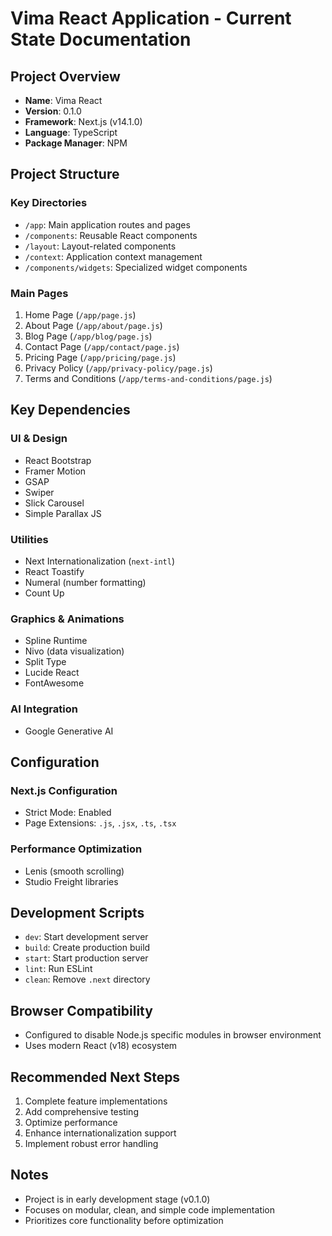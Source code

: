 # Vima React Application - Current State Documentation

## Project Overview
- **Name**: Vima React
- **Version**: 0.1.0
- **Framework**: Next.js (v14.1.0)
- **Language**: TypeScript
- **Package Manager**: NPM

## Project Structure
### Key Directories
- `/app`: Main application routes and pages
- `/components`: Reusable React components
- `/layout`: Layout-related components
- `/context`: Application context management
- `/components/widgets`: Specialized widget components

### Main Pages
1. Home Page (`/app/page.js`)
2. About Page (`/app/about/page.js`)
3. Blog Page (`/app/blog/page.js`)
4. Contact Page (`/app/contact/page.js`)
5. Pricing Page (`/app/pricing/page.js`)
6. Privacy Policy (`/app/privacy-policy/page.js`)
7. Terms and Conditions (`/app/terms-and-conditions/page.js`)

## Key Dependencies
### UI & Design
- React Bootstrap
- Framer Motion
- GSAP
- Swiper
- Slick Carousel
- Simple Parallax JS

### Utilities
- Next Internationalization (`next-intl`)
- React Toastify
- Numeral (number formatting)
- Count Up

### Graphics & Animations
- Spline Runtime
- Nivo (data visualization)
- Split Type
- Lucide React
- FontAwesome

### AI Integration
- Google Generative AI

## Configuration
### Next.js Configuration
- Strict Mode: Enabled
- Page Extensions: `.js`, `.jsx`, `.ts`, `.tsx`

### Performance Optimization
- Lenis (smooth scrolling)
- Studio Freight libraries

## Development Scripts
- `dev`: Start development server
- `build`: Create production build
- `start`: Start production server
- `lint`: Run ESLint
- `clean`: Remove `.next` directory

## Browser Compatibility
- Configured to disable Node.js specific modules in browser environment
- Uses modern React (v18) ecosystem

## Recommended Next Steps
1. Complete feature implementations
2. Add comprehensive testing
3. Optimize performance
4. Enhance internationalization support
5. Implement robust error handling

## Notes
- Project is in early development stage (v0.1.0)
- Focuses on modular, clean, and simple code implementation
- Prioritizes core functionality before optimization
